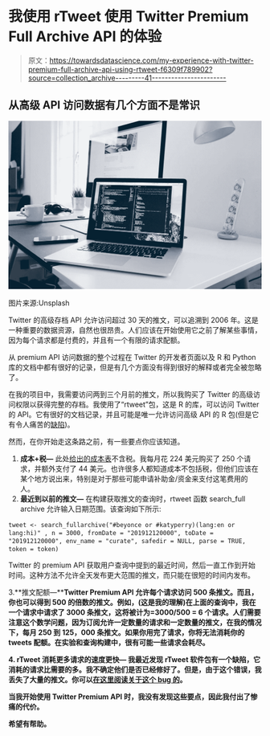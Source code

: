 # 我使用 rTweet 使用 Twitter Premium Full Archive API 的体验

> 原文：<https://towardsdatascience.com/my-experience-with-twitter-premium-full-archive-api-using-rtweet-f6309f789902?source=collection_archive---------41----------------------->

## 从高级 API 访问数据有几个方面不是常识

![](img/917e9a2c5696d5ab7a2c78626255d91c.png)

图片来源:Unsplash

Twitter 的高级存档 API 允许访问超过 30 天的推文，可以追溯到 2006 年。这是一种重要的数据资源，自然也很昂贵。人们应该在开始使用它之前了解某些事情，因为每个请求都是付费的，并且有一个有限的请求配额。

从 premium API 访问数据的整个过程在 Twitter 的开发者页面以及 R 和 Python 库的文档中都有很好的记录，但是有几个方面没有得到很好的解释或者完全被忽略了。

在我的项目中，我需要访问两到三个月前的推文，所以我购买了 Twitter 的高级访问权限以获得完整的存档。我使用了“rtweet”包，这是 R 的库，可以访问 Twitter 的 API。它有很好的文档记录，并且可能是唯一允许访问高级 API 的 R 包(但是它有令人痛苦的[缺陷](https://github.com/ropensci/rtweet/issues/368))。

然而，在你开始走这条路之前，有一些要点你应该知道。

1.  **成本+税—** 此处[给出的成本表](https://developer.twitter.com/en/pricing/search-fullarchive)不含税。我每月花 224 美元购买了 250 个请求，并额外支付了 44 美元。也许很多人都知道成本不包括税，但他们应该在某个地方说出来，特别是对于那些可能申请补助金/资金来支付这笔费用的人。
2.  **最近到以前的推文—** 在构建获取推文的查询时，rtweet 函数 search_full archive 允许输入日期范围。该查询如下所示:

```
tweet <- search_fullarchive("#beyonce or #katyperry)(lang:en or lang:hi)" , n = 3000, fromDate = "201912120000", toDate = "201912120000", env_name = "curate", safedir = NULL, parse = TRUE, token = token)
```

Twitter 的 premium API 获取用户查询中提到的最近时间，然后一直工作到开始时间。这种方法不允许全天发布更大范围的推文，而只能在很短的时间内发布。

3.**推文配额—****Twitter Premium API 允许每个请求访问 500 条推文。而且，你也可以得到 500 的倍数的推文。例如，(这是我的理解)在上面的查询中，我在一个请求中请求了 3000 条推文，这将被计为=3000/500 = 6 个请求。人们需要注意这个数学问题，因为订阅允许一定数量的请求和一定数量的推文，在我的情况下，每月 250 到 125，000 条推文。如果你用完了请求，你将无法消耗你的 tweets 配额。在实验和查询构建中，很有可能一些请求会耗尽。**

**4. **rTweet 消耗更多请求的速度更快—** 我最近发现 rTweet 软件包有一个缺陷，它消耗的请求比需要的多。我不确定他们是否已经修好了。但是，由于这个错误，我丢失了大量的推文。你可以[在这里阅读关于这个 bug 的](https://github.com/ropensci/rtweet/issues/368)。**

**当我开始使用 Twitter Premium API 时，我没有发现这些要点，因此我付出了惨痛的代价。**

**希望有帮助。**